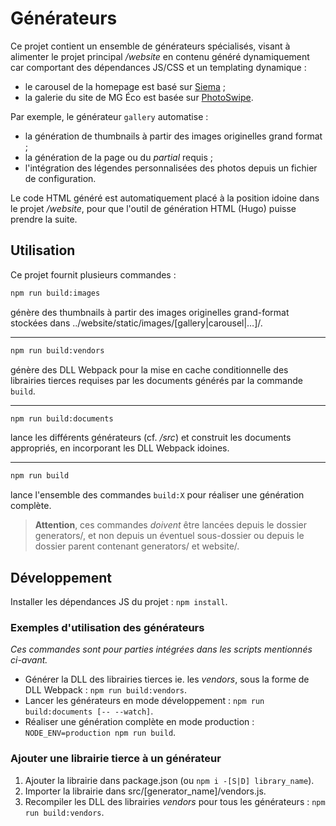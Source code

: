 Générateurs
===========

Ce projet contient un ensemble de générateurs spécialisés, visant à alimenter le projet principal */website* en contenu généré dynamiquement car comportant des dépendances JS/CSS et un templating dynamique :

- le carousel de la homepage est basé sur [Siema](https://pawelgrzybek.com/siema/) ;
- la galerie du site de MG Éco est basée sur [PhotoSwipe](http://photoswipe.com/).

Par exemple, le générateur `gallery` automatise :

- la génération de thumbnails à partir des images originelles grand format ;
- la génération de la page ou du *partial* requis ;
- l'intégration des légendes personnalisées des photos depuis un fichier de configuration.

Le code HTML généré est automatiquement placé à la position idoine dans le projet */website*, pour que l'outil de génération HTML (Hugo) puisse prendre la suite.

## Utilisation

Ce projet fournit plusieurs commandes :

``` sh
npm run build:images
```

génère des thumbnails à partir des images originelles grand-format stockées dans ../website/static/images/[gallery|carousel|…]/.

---

``` sh
npm run build:vendors
```

génère des DLL Webpack pour la mise en cache conditionnelle des librairies tierces requises par les documents générés par la commande `build`.

---

``` sh
npm run build:documents
```

lance les différents générateurs (cf. */src*) et construit les documents appropriés, en incorporant les DLL Webpack idoines.

---

``` sh
npm run build
```

lance l'ensemble des commandes `build:X` pour réaliser une génération complète.

> **Attention**, ces commandes *doivent* être lancées depuis le dossier generators/, et non depuis un éventuel sous-dossier ou depuis le dossier parent contenant generators/ et website/.

## Développement

Installer les dépendances JS du projet : `npm install`.

### Exemples d'utilisation des générateurs

*Ces commandes sont pour parties intégrées dans les scripts mentionnés ci-avant.*

* Générer la DLL des librairies tierces ie. les *vendors*, sous la forme de DLL Webpack : `npm run build:vendors`.
* Lancer les générateurs en mode développement : `npm run build:documents [-- --watch]`.
* Réaliser une génération complète en mode production : `NODE_ENV=production npm run build`.

### Ajouter une librairie tierce à un générateur

1. Ajouter la librairie dans package.json (ou `npm i -[S|D] library_name`).
2. Importer la librairie dans src/[generator_name]/vendors.js.
3. Recompiler les DLL des librairies *vendors* pour tous les générateurs : `npm run build:vendors`.
